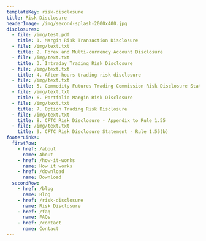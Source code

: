 ```yaml
---
templateKey: risk-disclosure
title: Risk Disclosure
headerImage: /img/second-splash-2000x400.jpg
disclosures:
  - file: /img/test.pdf
    title: 1. Margin Risk Transaction Disclosure
  - file: /img/text.txt
    title: 2. Forex and Multi-currency Account Disclosure
  - file: /img/text.txt
    title: 3. Intraday Trading Risk Disclosure
  - file: /img/text.txt
    title: 4. After-hours trading risk disclosure
  - file: /img/text.txt
    title: 5. Commodity Futures Trading Commission Risk Disclosure Statement
  - file: /img/text.txt
    title: 6. Portfolio Margin Risk Disclosure
  - file: /img/text.txt
    title: 7. Option Trading Risk Disclosure
  - file: /img/text.txt
    title: 8. CFTC Risk Disclosure - Appendix to Rule 1.55
  - file: /img/text.txt
    title: 9. CFTC Risk Disclosure Statement - Rule 1.55(b)
footerLinks:
  firstRow:
    - href: /about
      name: About
    - href: /how-it-works
      name: How it works
    - href: /download
      name: Download
  secondRow:
    - href: /blog
      name: Blog
    - href: /risk-disclosure
      name: Risk Disclosure
    - href: /faq
      name: FAQs
    - href: /contact
      name: Contact
---
```


